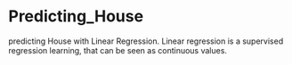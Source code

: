 # Predicting_House
predicting House with Linear Regression. Linear regression is a supervised regression learning, that can be seen as continuous values.
